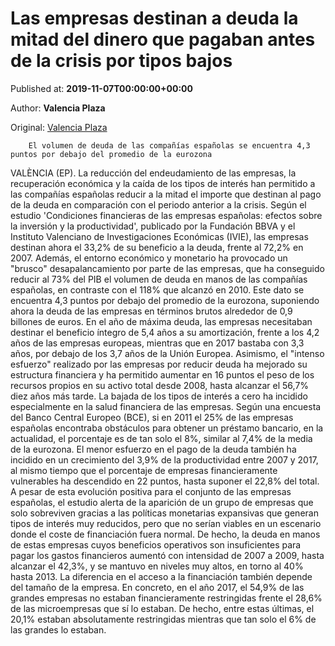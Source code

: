 
# Las empresas destinan a deuda la mitad del dinero que pagaban antes de la crisis por tipos bajos

Published at: **2019-11-07T00:00:00+00:00**

Author: **Valencia Plaza**

Original: [Valencia Plaza](https://valenciaplaza.com/las-empresas-destinan-a-deuda-la-mitad-del-dinero-que-pagaban-antes-de-la-crisis-por-tipos-bajos)


        El volumen de deuda de las compañías españolas se encuentra 4,3 puntos por debajo del promedio de la eurozona
      
VALÈNCIA (EP). La reducción del endeudamiento de las empresas, la recuperación económica y la caída de los tipos de interés han permitido a las compañías españolas reducir a la mitad el importe que destinan al pago de la deuda en comparación con el periodo anterior a la crisis.
Según el estudio 'Condiciones financieras de las empresas españolas: efectos sobre la inversión y la productividad', publicado por la Fundación BBVA y el Instituto Valenciano de Investigaciones Económicas (IVIE), las empresas destinan ahora el 33,2% de su beneficio a la deuda, frente al 72,2% en 2007.
Además, el entorno económico y monetario ha provocado un "brusco" desapalancamiento por parte de las empresas, que ha conseguido reducir al 73% del PIB el volumen de deuda en manos de las compañías españolas, en contraste con el 118% que alcanzó en 2010.
Este dato se encuentra 4,3 puntos por debajo del promedio de la eurozona, suponiendo ahora la deuda de las empresas en términos brutos alrededor de 0,9 billones de euros. En el año de máxima deuda, las empresas necesitaban destinar el beneficio íntegro de 5,4 años a su amortización, frente a los 4,2 años de las empresas europeas, mientras que en 2017 bastaba con 3,3 años, por debajo de los 3,7 años de la Unión Europea.
Asimismo, el "intenso esfuerzo" realizado por las empresas por reducir deuda ha mejorado su estructura financiera y ha permitido aumentar en 16 puntos el peso de los recursos propios en su activo total desde 2008, hasta alcanzar el 56,7% diez años más tarde.
La bajada de los tipos de interés a cero ha incidido especialmente en la salud financiera de las empresas. Según una encuesta del Banco Central Europeo (BCE), si en 2011 el 25% de las empresas españolas encontraba obstáculos para obtener un préstamo bancario, en la actualidad, el porcentaje es de tan solo el 8%, similar al 7,4% de la media de la eurozona.
El menor esfuerzo en el pago de la deuda también ha incidido en un crecimiento del 3,9% de la productividad entre 2007 y 2017, al mismo tiempo que el porcentaje de empresas financieramente vulnerables ha descendido en 22 puntos, hasta suponer el 22,8% del total.
A pesar de esta evolución positiva para el conjunto de las empresas españolas, el estudio alerta de la aparición de un grupo de empresas que solo sobreviven gracias a las políticas monetarias expansivas que generan tipos de interés muy reducidos, pero que no serían viables en un escenario donde el coste de financiación fuera normal.
De hecho, la deuda en manos de estas empresas cuyos beneficios operativos son insuficientes para pagar los gastos financieros aumentó con intensidad de 2007 a 2009, hasta alcanzar el 42,3%, y se mantuvo en niveles muy altos, en torno al 40% hasta 2013.
La diferencia en el acceso a la financiación también depende del tamaño de la empresa. En concreto, en el año 2017, el 54,9% de las grandes empresas no estaban financieramente restringidas frente el 28,6% de las microempresas que sí lo estaban. De hecho, entre estas últimas, el 20,1% estaban absolutamente restringidas mientras que tan solo el 6% de las grandes lo estaban.
